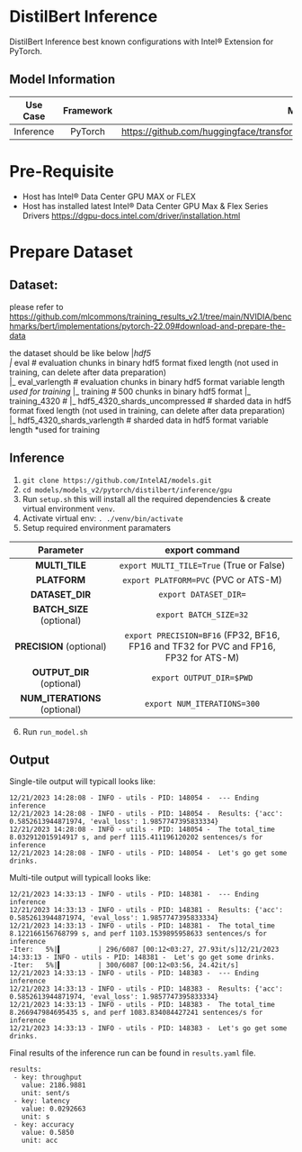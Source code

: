 # DistilBert Inference

DistilBert Inference best known configurations with Intel® Extension for PyTorch.

## Model Information

| **Use Case** | **Framework** | **Model Repo** | **Branch/Commit/Tag** | **Optional Patch** |
|:---:| :---: |:--------------:|:---------------------:|:------------------:|
|  Inference   |    PyTorch    |       https://github.com/huggingface/transformers/tree/main/src/transformers/models/distilbert        |           -           |         -          |

# Pre-Requisite
* Host has Intel® Data Center GPU MAX or FLEX
* Host has installed latest Intel® Data Center GPU Max & Flex Series Drivers https://dgpu-docs.intel.com/driver/installation.html

# Prepare Dataset
## Dataset: 
please refer to https://github.com/mlcommons/training_results_v2.1/tree/main/NVIDIA/benchmarks/bert/implementations/pytorch-22.09#download-and-prepare-the-data

the dataset should be like below
|_hdf5  
      |_ eval                               # evaluation chunks in binary hdf5 format fixed length (not used in training, can delete after data   preparation)  
      |_ eval_varlength                     # evaluation chunks in binary hdf5 format variable length *used for training*
      |_ training                           # 500 chunks in binary hdf5 format 
      |_ training_4320                      # 
      |_ hdf5_4320_shards_uncompressed   # sharded data in hdf5 format fixed length (not used in training, can delete after data   preparation)
      |_ hdf5_4320_shards_varlength      # sharded data in hdf5 format variable length *used for training

## Inference
1. `git clone https://github.com/IntelAI/models.git`
2. `cd models/models_v2/pytorch/distilbert/inference/gpu`
3. Run `setup.sh` this will install all the required dependencies & create virtual environment `venv`.
4. Activate virtual env: `. ./venv/bin/activate`
5. Setup required environment paramaters

| **Parameter**                |                                  **export command**                                  |
|:---------------------------:|:------------------------------------------------------------------------------------:|
| **MULTI_TILE**               | `export MULTI_TILE=True` (True or False)                                             |
| **PLATFORM**                 | `export PLATFORM=PVC` (PVC or ATS-M)                                                 |
| **DATASET_DIR**              |                               `export DATASET_DIR=`                                  |
| **BATCH_SIZE** (optional)    |                               `export BATCH_SIZE=32`                                |
| **PRECISION** (optional)     | `export PRECISION=BF16` (FP32, BF16, FP16 and TF32 for PVC and FP16, FP32 for ATS-M)|
| **OUTPUT_DIR** (optional)    |                               `export OUTPUT_DIR=$PWD`                               |
|**NUM_ITERATIONS** (optional) |                               `export NUM_ITERATIONS=300`                             |
6. Run `run_model.sh`

## Output

Single-tile output will typicall looks like:

```
12/21/2023 14:28:08 - INFO - utils - PID: 148054 -  --- Ending inference
12/21/2023 14:28:08 - INFO - utils - PID: 148054 -  Results: {'acc': 0.5852613944871974, 'eval_loss': 1.9857747395833334}
12/21/2023 14:28:08 - INFO - utils - PID: 148054 -  The total_time 8.032912015914917 s, and perf 1115.411196120202 sentences/s for inference
12/21/2023 14:28:08 - INFO - utils - PID: 148054 -  Let's go get some drinks.
```

Multi-tile output will typicall looks like:
```
12/21/2023 14:33:13 - INFO - utils - PID: 148381 -  --- Ending inference
12/21/2023 14:33:13 - INFO - utils - PID: 148381 -  Results: {'acc': 0.5852613944871974, 'eval_loss': 1.9857747395833334}
12/21/2023 14:33:13 - INFO - utils - PID: 148381 -  The total_time 8.122166156768799 s, and perf 1103.1539895958633 sentences/s for inference
-Iter:   5%|▍         | 296/6087 [00:12<03:27, 27.93it/s]12/21/2023 14:33:13 - INFO - utils - PID: 148381 -  Let's go get some drinks.
-Iter:   5%|▍         | 300/6087 [00:12<03:56, 24.42it/s]
12/21/2023 14:33:13 - INFO - utils - PID: 148383 -  --- Ending inference
12/21/2023 14:33:13 - INFO - utils - PID: 148383 -  Results: {'acc': 0.5852613944871974, 'eval_loss': 1.9857747395833334}
12/21/2023 14:33:13 - INFO - utils - PID: 148383 -  The total_time 8.266947984695435 s, and perf 1083.834084427241 sentences/s for inference
12/21/2023 14:33:13 - INFO - utils - PID: 148383 -  Let's go get some drinks.
```

Final results of the inference run can be found in `results.yaml` file.
```
results:
 - key: throughput
   value: 2186.9881
   unit: sent/s
 - key: latency
   value: 0.0292663
   unit: s
 - key: accuracy
   value: 0.5850
   unit: acc
```
